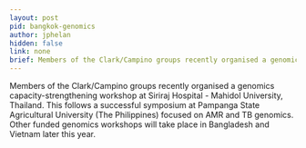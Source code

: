 ```yaml
---
layout: post
pid: bangkok-genomics
author: jphelan
hidden: false
link: none
brief: Members of the Clark/Campino groups recently organised a genomics capacity-strengthening workshop at Siriraj Hospital - Mahidol University, Thailand. This follows a successful symposium at Pampanga State Agricultural University (The Philippines) focused on AMR and TB genomics. Other funded genomics workshops will take place in Bangladesh and Vietnam later this year.
---
```

Members of the Clark/Campino groups recently organised a genomics capacity-strengthening workshop at Siriraj Hospital - Mahidol University, Thailand. This follows a successful symposium at Pampanga State Agricultural University (The Philippines) focused on AMR and TB genomics. Other funded genomics workshops will take place in Bangladesh and Vietnam later this year.
